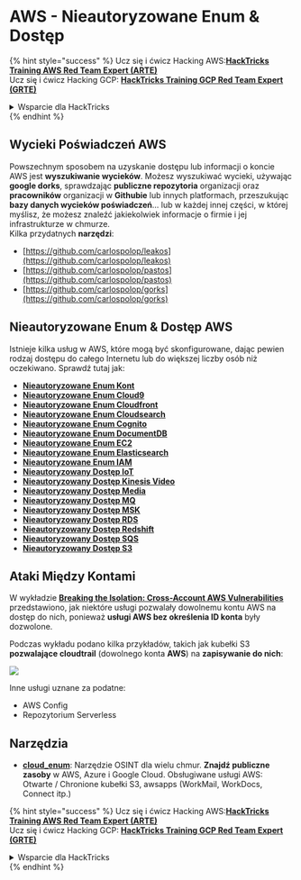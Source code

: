 # AWS - Nieautoryzowane Enum & Dostęp

{% hint style="success" %}
Ucz się i ćwicz Hacking AWS:<img src="../../../.gitbook/assets/image (1).png" alt="" data-size="line">[**HackTricks Training AWS Red Team Expert (ARTE)**](https://training.hacktricks.xyz/courses/arte)<img src="../../../.gitbook/assets/image (1).png" alt="" data-size="line">\
Ucz się i ćwicz Hacking GCP: <img src="../../../.gitbook/assets/image (2).png" alt="" data-size="line">[**HackTricks Training GCP Red Team Expert (GRTE)**<img src="../../../.gitbook/assets/image (2).png" alt="" data-size="line">](https://training.hacktricks.xyz/courses/grte)

<details>

<summary>Wsparcie dla HackTricks</summary>

* Sprawdź [**plany subskrypcyjne**](https://github.com/sponsors/carlospolop)!
* **Dołącz do** 💬 [**grupy Discord**](https://discord.gg/hRep4RUj7f) lub [**grupy telegram**](https://t.me/peass) lub **śledź** nas na **Twitterze** 🐦 [**@hacktricks\_live**](https://twitter.com/hacktricks\_live)**.**
* **Podziel się sztuczkami hackingowymi, przesyłając PR-y do** [**HackTricks**](https://github.com/carlospolop/hacktricks) i [**HackTricks Cloud**](https://github.com/carlospolop/hacktricks-cloud) repozytoriów na GitHubie.

</details>
{% endhint %}

## Wycieki Poświadczeń AWS

Powszechnym sposobem na uzyskanie dostępu lub informacji o koncie AWS jest **wyszukiwanie wycieków**. Możesz wyszukiwać wycieki, używając **google dorks**, sprawdzając **publiczne repozytoria** organizacji oraz **pracowników** organizacji w **Githubie** lub innych platformach, przeszukując **bazy danych wycieków poświadczeń**... lub w każdej innej części, w której myślisz, że możesz znaleźć jakiekolwiek informacje o firmie i jej infrastrukturze w chmurze.\
Kilka przydatnych **narzędzi**:

* [https://github.com/carlospolop/leakos](https://github.com/carlospolop/leakos)
* [https://github.com/carlospolop/pastos](https://github.com/carlospolop/pastos)
* [https://github.com/carlospolop/gorks](https://github.com/carlospolop/gorks)

## Nieautoryzowane Enum & Dostęp AWS

Istnieje kilka usług w AWS, które mogą być skonfigurowane, dając pewien rodzaj dostępu do całego Internetu lub do większej liczby osób niż oczekiwano. Sprawdź tutaj jak:

* [**Nieautoryzowane Enum Kont**](aws-accounts-unauthenticated-enum.md)
* [**Nieautoryzowane Enum Cloud9**](https://github.com/carlospolop/hacktricks-cloud/blob/master/pentesting-cloud/aws-security/aws-unauthenticated-enum-access/broken-reference/README.md)
* [**Nieautoryzowane Enum Cloudfront**](aws-cloudfront-unauthenticated-enum.md)
* [**Nieautoryzowane Enum Cloudsearch**](https://github.com/carlospolop/hacktricks-cloud/blob/master/pentesting-cloud/aws-security/aws-unauthenticated-enum-access/broken-reference/README.md)
* [**Nieautoryzowane Enum Cognito**](aws-cognito-unauthenticated-enum.md)
* [**Nieautoryzowane Enum DocumentDB**](aws-documentdb-enum.md)
* [**Nieautoryzowane Enum EC2**](aws-ec2-unauthenticated-enum.md)
* [**Nieautoryzowane Enum Elasticsearch**](aws-elasticsearch-unauthenticated-enum.md)
* [**Nieautoryzowane Enum IAM**](aws-iam-and-sts-unauthenticated-enum.md)
* [**Nieautoryzowany Dostęp IoT**](aws-iot-unauthenticated-enum.md)
* [**Nieautoryzowany Dostęp Kinesis Video**](aws-kinesis-video-unauthenticated-enum.md)
* [**Nieautoryzowany Dostęp Media**](aws-media-unauthenticated-enum.md)
* [**Nieautoryzowany Dostęp MQ**](aws-mq-unauthenticated-enum.md)
* [**Nieautoryzowany Dostęp MSK**](aws-msk-unauthenticated-enum.md)
* [**Nieautoryzowany Dostęp RDS**](aws-rds-unauthenticated-enum.md)
* [**Nieautoryzowany Dostęp Redshift**](aws-redshift-unauthenticated-enum.md)
* [**Nieautoryzowany Dostęp SQS**](aws-sqs-unauthenticated-enum.md)
* [**Nieautoryzowany Dostęp S3**](aws-s3-unauthenticated-enum.md)

## Ataki Między Kontami

W wykładzie [**Breaking the Isolation: Cross-Account AWS Vulnerabilities**](https://www.youtube.com/watch?v=JfEFIcpJ2wk) przedstawiono, jak niektóre usługi pozwalały dowolnemu kontu AWS na dostęp do nich, ponieważ **usługi AWS bez określenia ID konta** były dozwolone.

Podczas wykładu podano kilka przykładów, takich jak kubełki S3 **pozwalające cloudtrail** (dowolnego konta **AWS**) na **zapisywanie do nich**:

![](<../../../.gitbook/assets/image (260).png>)

Inne usługi uznane za podatne:

* AWS Config
* Repozytorium Serverless

## Narzędzia

* [**cloud\_enum**](https://github.com/initstring/cloud\_enum): Narzędzie OSINT dla wielu chmur. **Znajdź publiczne zasoby** w AWS, Azure i Google Cloud. Obsługiwane usługi AWS: Otwarte / Chronione kubełki S3, awsapps (WorkMail, WorkDocs, Connect itp.)

{% hint style="success" %}
Ucz się i ćwicz Hacking AWS:<img src="../../../.gitbook/assets/image (1).png" alt="" data-size="line">[**HackTricks Training AWS Red Team Expert (ARTE)**](https://training.hacktricks.xyz/courses/arte)<img src="../../../.gitbook/assets/image (1).png" alt="" data-size="line">\
Ucz się i ćwicz Hacking GCP: <img src="../../../.gitbook/assets/image (2).png" alt="" data-size="line">[**HackTricks Training GCP Red Team Expert (GRTE)**<img src="../../../.gitbook/assets/image (2).png" alt="" data-size="line">](https://training.hacktricks.xyz/courses/grte)

<details>

<summary>Wsparcie dla HackTricks</summary>

* Sprawdź [**plany subskrypcyjne**](https://github.com/sponsors/carlospolop)!
* **Dołącz do** 💬 [**grupy Discord**](https://discord.gg/hRep4RUj7f) lub [**grupy telegram**](https://t.me/peass) lub **śledź** nas na **Twitterze** 🐦 [**@hacktricks\_live**](https://twitter.com/hacktricks\_live)**.**
* **Podziel się sztuczkami hackingowymi, przesyłając PR-y do** [**HackTricks**](https://github.com/carlospolop/hacktricks) i [**HackTricks Cloud**](https://github.com/carlospolop/hacktricks-cloud) repozytoriów na GitHubie.

</details>
{% endhint %}
